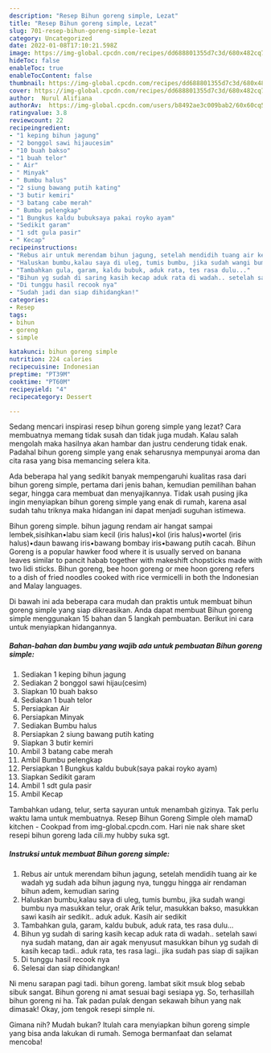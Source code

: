 ```yaml
---
description: "Resep Bihun goreng simple, Lezat"
title: "Resep Bihun goreng simple, Lezat"
slug: 701-resep-bihun-goreng-simple-lezat
category: Uncategorized
date: 2022-01-08T17:10:21.598Z
image: https://img-global.cpcdn.com/recipes/dd688801355d7c3d/680x482cq70/bihun-goreng-simple-foto-resep-utama.jpg
hideToc: false
enableToc: true
enableTocContent: false
thumbnail: https://img-global.cpcdn.com/recipes/dd688801355d7c3d/680x482cq70/bihun-goreng-simple-foto-resep-utama.jpg
cover: https://img-global.cpcdn.com/recipes/dd688801355d7c3d/680x482cq70/bihun-goreng-simple-foto-resep-utama.jpg
author:  Nurul Alifiana
authorAv:  https://img-global.cpcdn.com/users/b8492ae3c009bab2/60x60cq50/avatar.jpg
ratingvalue: 3.8
reviewcount: 22
recipeingredient:
- "1 keping bihun jagung"
- "2 bonggol sawi hijaucesim"
- "10 buah bakso"
- "1 buah telor"
- " Air"
- " Minyak"
- " Bumbu halus"
- "2 siung bawang putih kating"
- "3 butir kemiri"
- "3 batang cabe merah"
- " Bumbu pelengkap"
- "1 Bungkus kaldu bubuksaya pakai royko ayam"
- "Sedikit garam"
- "1 sdt gula pasir"
- " Kecap"
recipeinstructions:
- "Rebus air untuk merendam bihun jagung, setelah mendidih tuang air ke wadah yg sudah ada bihun jagung nya, tunggu hingga air rendaman bihun adem, kemudian saring"
- "Haluskan bumbu,kalau saya di uleg, tumis bumbu, jika sudah wangi bumbu nya masukkan telur, orak Arik telur, masukkan bakso, masukkan sawi kasih air sedikit.. aduk aduk. Kasih air sedikit"
- "Tambahkan gula, garam, kaldu bubuk, aduk rata, tes rasa dulu..."
- "Bihun yg sudah di saring kasih kecap aduk rata di wadah.. setelah sawi nya sudah matang, dan air agak menyusut masukkan bihun yg sudah di kasih kecap tadi.. aduk rata, tes rasa lagi.. jika sudah pas siap di sajikan"
- "Di tunggu hasil recook nya"
- "Sudah jadi dan siap dihidangkan!"
categories:
- Resep
tags:
- bihun
- goreng
- simple

katakunci: bihun goreng simple 
nutrition: 224 calories
recipecuisine: Indonesian
preptime: "PT39M"
cooktime: "PT60M"
recipeyield: "4"
recipecategory: Dessert

---
```



Sedang mencari inspirasi resep bihun goreng simple yang lezat? Cara membuatnya memang tidak susah dan tidak juga mudah. Kalau salah mengolah maka hasilnya akan hambar dan justru cenderung tidak enak. Padahal bihun goreng simple yang enak seharusnya mempunyai aroma dan cita rasa yang bisa memancing selera kita.


Ada beberapa hal yang sedikit banyak mempengaruhi kualitas rasa dari bihun goreng simple, pertama dari jenis bahan, kemudian pemilihan bahan segar, hingga cara membuat dan menyajikannya. Tidak usah pusing jika ingin menyiapkan bihun goreng simple yang enak di rumah, karena asal sudah tahu triknya maka hidangan ini dapat menjadi suguhan istimewa.

Bihun goreng simple. bihun jagung rendam air hangat sampai lembek,sisihkan•labu siam kecil (iris halus)•kol (iris halus)•wortel (iris halus)•daun bawang iris•bawang bombay iris•bawang putih cacah. Bihun Goreng is a popular hawker food where it is usually served on banana leaves similar to pancit habab together with makeshift chopsticks made with two lidi sticks. Bihun goreng, bee hoon goreng or mee hoon goreng refers to a dish of fried noodles cooked with rice vermicelli in both the Indonesian and Malay languages.


Di bawah ini ada beberapa cara mudah dan praktis untuk membuat bihun goreng simple yang siap dikreasikan. Anda dapat membuat Bihun goreng simple menggunakan 15 bahan dan 5 langkah pembuatan. Berikut ini cara untuk menyiapkan hidangannya.

<!--inarticleads1-->

##### Bahan-bahan dan bumbu yang wajib ada untuk pembuatan Bihun goreng simple:

1. Sediakan 1 keping bihun jagung
1. Sediakan 2 bonggol sawi hijau(cesim)
1. Siapkan 10 buah bakso
1. Sediakan 1 buah telor
1. Persiapkan  Air
1. Persiapkan  Minyak
1. Sediakan  Bumbu halus
1. Persiapkan 2 siung bawang putih kating
1. Siapkan 3 butir kemiri
1. Ambil 3 batang cabe merah
1. Ambil  Bumbu pelengkap
1. Persiapkan 1 Bungkus kaldu bubuk(saya pakai royko ayam)
1. Siapkan Sedikit garam
1. Ambil 1 sdt gula pasir
1. Ambil  Kecap


Tambahkan udang, telur, serta sayuran untuk menambah gizinya. Tak perlu waktu lama untuk membuatnya. Resep Bihun Goreng Simple oleh mamaD kitchen - Cookpad from img-global.cpcdn.com. Hari nie nak share sket resepi bihun goreng lada cili.my hubby suka sgt. 

<!--inarticleads2-->

##### Instruksi untuk membuat Bihun goreng simple:

1. Rebus air untuk merendam bihun jagung, setelah mendidih tuang air ke wadah yg sudah ada bihun jagung nya, tunggu hingga air rendaman bihun adem, kemudian saring
1. Haluskan bumbu,kalau saya di uleg, tumis bumbu, jika sudah wangi bumbu nya masukkan telur, orak Arik telur, masukkan bakso, masukkan sawi kasih air sedikit.. aduk aduk. Kasih air sedikit
1. Tambahkan gula, garam, kaldu bubuk, aduk rata, tes rasa dulu...
1. Bihun yg sudah di saring kasih kecap aduk rata di wadah.. setelah sawi nya sudah matang, dan air agak menyusut masukkan bihun yg sudah di kasih kecap tadi.. aduk rata, tes rasa lagi.. jika sudah pas siap di sajikan
1. Di tunggu hasil recook nya
1. Selesai dan siap dihidangkan!

Ni menu sarapan pagi tadi. bihun goreng. lambat sikit msuk blog sebab sibuk sangat. Bihun goreng ni amat sesuai bagi sesiapa yg. So, terhasillah bihun goreng ni ha. Tak padan pulak dengan sekawah bihun yang nak dimasak! Okay, jom tengok resepi simple ni. 

Gimana nih? Mudah bukan? Itulah cara menyiapkan bihun goreng simple yang bisa anda lakukan di rumah. Semoga bermanfaat dan selamat mencoba!
